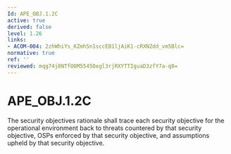 ```yaml
---
Id: APE_OBJ.1.2C
active: true
derived: false
level: 1.26
links:
- ACOM-004: 2zhWhiYs_KZmhSn1sccEB1ljAiK1-cRXNZdd_vm5Blc=
normative: true
ref: ''
reviewed: mqg74j8NTfOOM5545Oegl3rjRXYTTIguaD3zfY7a-q0=
---
```


# APE_OBJ.1.2C

The security objectives rationale shall trace each security objective for the operational environment back to threats countered by that security objective, OSPs enforced by that security objective, and assumptions upheld by that security objective.